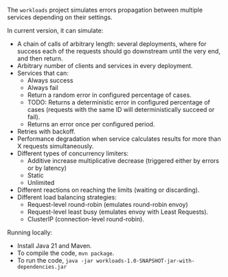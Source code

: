The `workloads` project simulates errors propagation between multiple services depending on their settings.

In current version, it can simulate:
 - A chain of calls of arbitrary length: several deployments, where for success each of the requests should go downstream until the very end, and then return.
 - Arbitrary number of clients and services in every deployment.
 - Services that can:
   - Always success
   - Always fail
   - Return a random error in configured percentage of cases.
   - TODO: Returns a deterministic error in configured percentage of cases (requests with the same ID will deterministically succeed or fail).
   - Returns an error once per configured period.
 - Retries with backoff.
 - Performance degradation when service calculates results for more than X requests simultaneously.
 - Different types of concurrency limiters:
   - Additive increase multiplicative decrease (triggered either by errors or by latency)
   - Static
   - Unlimited
 - Different reactions on reaching the limits (waiting or discarding).
 - Different load balancing strategies:
   - Request-level round-robin (emulates round-robin envoy)
   - Request-level least busy (emulates envoy with Least Requests).
   - ClusterIP (connection-level round-robin).


Running locally:
 - Install Java 21 and Maven.
 - To compile the code, `mvn package`.
 - To run the code, `java -jar workloads-1.0-SNAPSHOT-jar-with-dependencies.jar `